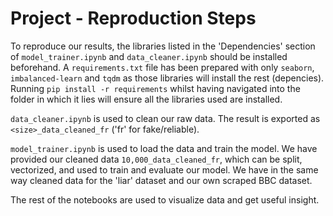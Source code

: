 # Project - Reproduction Steps
To reproduce our results, the libraries listed in the 'Dependencies' section of `model_trainer.ipynb` and `data_cleaner.ipynb` should be installed beforehand. A `requirements.txt` file has been prepared with only `seaborn`, `imbalanced-learn` and `tqdm` as those libraries will install the rest (depencies). Running `pip install -r requirements` whilst having navigated into the folder in which it lies will ensure all the libraries used are installed.

`data_cleaner.ipynb` is used to clean our raw data. The result is exported as `<size>_data_cleaned_fr` ('fr' for fake/reliable).

`model_trainer.ipynb` is used to load the data and train the model. We have provided our cleaned data `10,000_data_cleaned_fr`, which can be split, vectorized, and used to train and evaluate our model. We have in the same way cleaned data for the 'liar' dataset and our own scraped BBC dataset.

The rest of the notebooks are used to visualize data and get useful insight.
